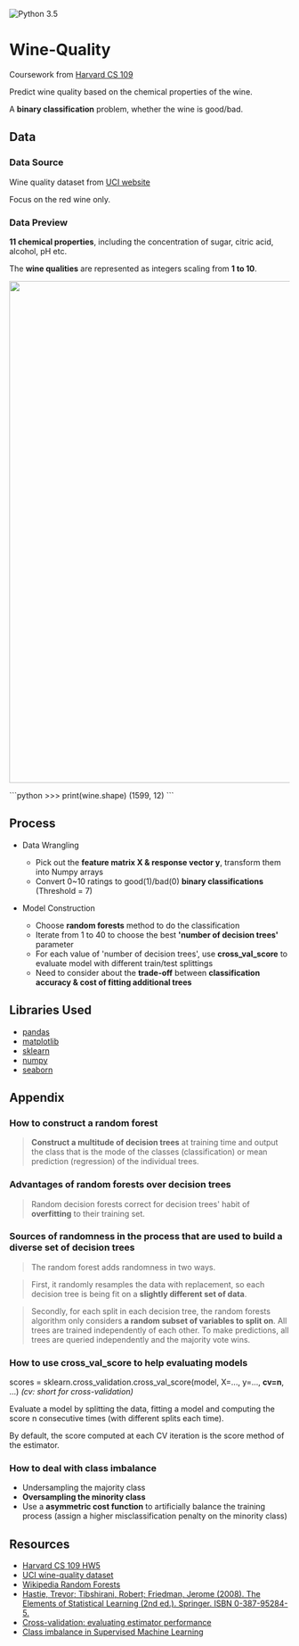 ![Python 3.5](https://img.shields.io/badge/python-3.5-blue.svg)

# Wine-Quality
Coursework from [Harvard CS 109](http://nbviewer.jupyter.org/github/cs109/2014/blob/master/homework/HW5.ipynb)

Predict wine quality based on the chemical properties of the wine.

A **binary classification** problem, whether the wine is good/bad.

## Data
### Data Source
Wine quality dataset from [UCI website](https://archive.ics.uci.edu/ml/machine-learning-databases/wine-quality/)

Focus on the red wine only.

### Data Preview
**11 chemical properties**, including the concentration of sugar, citric acid, alcohol, pH etc.

The **wine qualities** are represented as integers scaling from **1 to 10**.
<p align="justify">
   <img src="https://github.com/xuwenyihust/Wine-Quality/blob/master/graphs/head.JPG" width="900"/>
</p>
```python
>>> print(wine.shape)
(1599, 12)
```

## Process

* Data Wrangling
    * Pick out the **feature matrix X & response vector y**, transform them into Numpy arrays
    * Convert 0~10 ratings to good(1)/bad(0) **binary classifications** (Threshold = 7)

* Model Construction 
    * Choose **random forests** method to do the classification
    * Iterate from 1 to 40 to choose the best **'number of decision trees'** parameter
    * For each value of 'number of decision trees', use **cross_val_score** to evaluate model with different train/test splittings
    * Need to consider about the **trade-off** between **classification accuracy & cost of fitting additional trees** 

## Libraries Used
* [pandas](http://pandas.pydata.org/)
* [matplotlib](http://matplotlib.org/)
* [sklearn](http://scikit-learn.org/stable/)
* [numpy](http://www.numpy.org/)
* [seaborn](https://stanford.edu/~mwaskom/software/seaborn/)

## Appendix
### How to construct a random forest
> **Construct a multitude of decision trees** at training time and output the class that is the mode of the classes (classification) or mean prediction (regression) of the individual trees.

### Advantages of random forests over decision trees
> Random decision forests correct for decision trees' habit of **overfitting** to their training set.

### Sources of randomness in the process that are used to build a diverse set of decision trees
> The random forest adds randomness in two ways. 

> First, it randomly resamples the data with replacement, so each decision tree is being fit on a **slightly different set of data**. 

> Secondly, for each split in each decision tree, the random forests algorithm only considers **a random subset of variables to split on**. All trees are trained independently of each other. To make predictions, all trees are queried independently and the majority vote wins.

### How to use cross_val_score to help evaluating models
scores = sklearn.cross_validation.cross_val_score(model, X=..., y=..., **cv=n**, ...) *(cv: short for cross-validation)*

Evaluate a model by splitting the data, fitting a model and computing the score n consecutive times (with different splits each time).

By default, the score computed at each CV iteration is the score method of the estimator.

### How to deal with class imbalance
* Undersampling the majority class
* **Oversampling the minority class**
* Use a **asymmetric cost function** to artificially balance the training process
    (assign a higher misclassification penalty on the minority class)

## Resources
* [Harvard CS 109 HW5](http://nbviewer.jupyter.org/github/cs109/2014/blob/master/homework/HW5.ipynb)
* [UCI wine-quality dataset](https://archive.ics.uci.edu/ml/machine-learning-databases/wine-quality/)
* [Wikipedia Random Forests](https://en.wikipedia.org/wiki/Random_forest)
* [Hastie, Trevor; Tibshirani, Robert; Friedman, Jerome (2008). The Elements of Statistical Learning (2nd ed.). Springer. ISBN 0-387-95284-5.](http://statweb.stanford.edu/~tibs/ElemStatLearn/)
* [Cross-validation: evaluating estimator performance](http://scikit-learn.org/stable/modules/cross_validation.html#cross-validation)
* [Class imbalance in Supervised Machine Learning](http://stats.stackexchange.com/questions/131255/class-imbalance-in-supervised-machine-learning)

